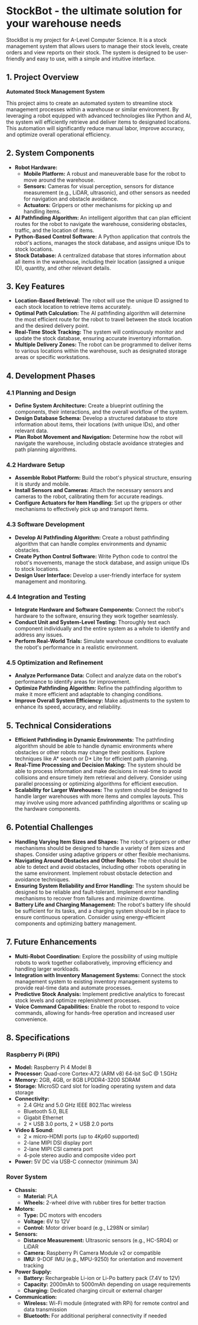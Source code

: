 # StockBot - the ultimate solution for your warehouse needs
StockBot is my project for A-Level Computer Science. It is a stock management system that allows users to manage their 
stock levels, create orders and view reports on their stock. The system is designed to be user-friendly and easy to use,
with a simple and intuitive interface.

## 1. Project Overview

**Automated Stock Management System**

This project aims to create an automated system to streamline stock management processes within a warehouse or similar environment. By leveraging a robot equipped with advanced technologies like Python and AI, the system will efficiently retrieve and deliver items to designated locations. This automation will significantly reduce manual labor, improve accuracy, and optimize overall operational efficiency.

## 2. System Components

- **Robot Hardware:**
    - **Mobile Platform:** A robust and maneuverable base for the robot to move around the warehouse.
    - **Sensors:** Cameras for visual perception, sensors for distance measurement (e.g., LiDAR, ultrasonic), and other sensors as needed for navigation and obstacle avoidance.
    - **Actuators:** Grippers or other mechanisms for picking up and handling items.
- **AI Pathfinding Algorithm:** An intelligent algorithm that can plan efficient routes for the robot to navigate the warehouse, considering obstacles, traffic, and the location of items.
- **Python-Based Control Software:** A Python application that controls the robot's actions, manages the stock database, and assigns unique IDs to stock locations.
- **Stock Database:** A centralized database that stores information about all items in the warehouse, including their location (assigned a unique ID), quantity, and other relevant details.

## 3. Key Features

- **Location-Based Retrieval:** The robot will use the unique ID assigned to each stock location to retrieve items accurately.
- **Optimal Path Calculation:** The AI pathfinding algorithm will determine the most efficient route for the robot to travel between the stock location and the desired delivery point.
- **Real-Time Stock Tracking:** The system will continuously monitor and update the stock database, ensuring accurate inventory information.
- **Multiple Delivery Zones:** The robot can be programmed to deliver items to various locations within the warehouse, such as designated storage areas or specific workstations.

## 4. Development Phases

### 4.1 Planning and Design

- **Define System Architecture:** Create a blueprint outlining the components, their interactions, and the overall workflow of the system.
- **Design Database Schema:** Develop a structured database to store information about items, their locations (with unique IDs), and other relevant data.
- **Plan Robot Movement and Navigation:** Determine how the robot will navigate the warehouse, including obstacle avoidance strategies and path planning algorithms.

### 4.2 Hardware Setup

- **Assemble Robot Platform:** Build the robot's physical structure, ensuring it is sturdy and mobile.
- **Install Sensors and Cameras:** Attach the necessary sensors and cameras to the robot, calibrating them for accurate readings.
- **Configure Actuators for Item Handling:** Set up the grippers or other mechanisms to effectively pick up and transport items.

### 4.3 Software Development

- **Develop AI Pathfinding Algorithm:** Create a robust pathfinding algorithm that can handle complex environments and dynamic obstacles.
- **Create Python Control Software:** Write Python code to control the robot's movements, manage the stock database, and assign unique IDs to stock locations.
- **Design User Interface:** Develop a user-friendly interface for system management and monitoring.

### 4.4 Integration and Testing

- **Integrate Hardware and Software Components:** Connect the robot's hardware to the software, ensuring they work together seamlessly.
- **Conduct Unit and System-Level Testing:** Thoroughly test each component individually and the entire system as a whole to identify and address any issues.
- **Perform Real-World Trials:** Simulate warehouse conditions to evaluate the robot's performance in a realistic environment.

### 4.5 Optimization and Refinement

- **Analyze Performance Data:** Collect and analyze data on the robot's performance to identify areas for improvement.
- **Optimize Pathfinding Algorithm:** Refine the pathfinding algorithm to make it more efficient and adaptable to changing conditions.
- **Improve Overall System Efficiency:** Make adjustments to the system to enhance its speed, accuracy, and reliability.

## 5. Technical Considerations

- **Efficient Pathfinding in Dynamic Environments:** The pathfinding algorithm should be able to handle dynamic environments where obstacles or other robots may change their positions. Explore techniques like A* search or D* Lite for efficient path planning.
- **Real-Time Processing and Decision Making:** The system should be able to process information and make decisions in real-time to avoid collisions and ensure timely item retrieval and delivery. Consider using parallel processing or optimizing algorithms for efficient execution.
- **Scalability for Larger Warehouses:** The system should be designed to handle larger warehouses with more items and complex layouts. This may involve using more advanced pathfinding algorithms or scaling up the hardware components.

## 6. Potential Challenges

- **Handling Varying Item Sizes and Shapes:** The robot's grippers or other mechanisms should be designed to handle a variety of item sizes and shapes. Consider using adaptive grippers or other flexible mechanisms.
- **Navigating Around Obstacles and Other Robots:** The robot should be able to detect and avoid obstacles, including other robots operating in the same environment. Implement robust obstacle detection and avoidance techniques.
- **Ensuring System Reliability and Error Handling:** The system should be designed to be reliable and fault-tolerant. Implement error handling mechanisms to recover from failures and minimize downtime.
- **Battery Life and Charging Management:** The robot's battery life should be sufficient for its tasks, and a charging system should be in place to ensure continuous operation. Consider using energy-efficient components and optimizing battery management.

## 7. Future Enhancements

- **Multi-Robot Coordination:** Explore the possibility of using multiple robots to work together collaboratively, improving efficiency and handling larger workloads.
- **Integration with Inventory Management Systems:** Connect the stock management system to existing inventory management systems to provide real-time data and automate processes.
- **Predictive Stock Analysis:** Implement predictive analytics to forecast stock levels and optimize replenishment processes.
- **Voice Command Capabilities:** Enable the robot to respond to voice commands, allowing for hands-free operation and increased user convenience.

## 8. Specifications

### Raspberry Pi (RPi)

- **Model:** Raspberry Pi 4 Model B
- **Processor:** Quad-core Cortex-A72 (ARM v8) 64-bit SoC @ 1.5GHz
- **Memory:** 2GB, 4GB, or 8GB LPDDR4-3200 SDRAM
- **Storage:** MicroSD card slot for loading operating system and data storage
- **Connectivity:**
  - 2.4 GHz and 5.0 GHz IEEE 802.11ac wireless
  - Bluetooth 5.0, BLE
  - Gigabit Ethernet
  - 2 × USB 3.0 ports, 2 × USB 2.0 ports
- **Video & Sound:**
  - 2 × micro-HDMI ports (up to 4Kp60 supported)
  - 2-lane MIPI DSI display port
  - 2-lane MIPI CSI camera port
  - 4-pole stereo audio and composite video port
- **Power:** 5V DC via USB-C connector (minimum 3A)

### Rover System

- **Chassis:**
  - **Material:** PLA
  - **Wheels:** 2-wheel drive with rubber tires for better traction
- **Motors:**
  - **Type:** DC motors with encoders
  - **Voltage:** 6V to 12V
  - **Control:** Motor driver board (e.g., L298N or similar)
- **Sensors:**
  - **Distance Measurement:** Ultrasonic sensors (e.g., HC-SR04) or LiDAR
  - **Camera:** Raspberry Pi Camera Module v2 or compatible
  - **IMU:** 9-DOF IMU (e.g., MPU-9250) for orientation and movement tracking
- **Power Supply:**
  - **Battery:** Rechargeable Li-ion or Li-Po battery pack (7.4V to 12V)
  - **Capacity:** 2000mAh to 5000mAh depending on usage requirements
  - **Charging:** Dedicated charging circuit or external charger
- **Communication:**
  - **Wireless:** Wi-Fi module (integrated with RPi) for remote control and data transmission
  - **Bluetooth:** For additional peripheral connectivity if needed

